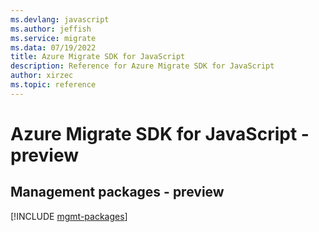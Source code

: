 ```yaml
---
ms.devlang: javascript
ms.author: jeffish
ms.service: migrate
ms.data: 07/19/2022
title: Azure Migrate SDK for JavaScript
description: Reference for Azure Migrate SDK for JavaScript
author: xirzec
ms.topic: reference
---
```

# Azure Migrate SDK for JavaScript - preview

## Management packages - preview
[!INCLUDE [mgmt-packages](migrate-mgmt-index.md)]
